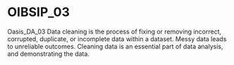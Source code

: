 # OIBSIP_03
Oasis_DA_03
Data cleaning is the process of fixing or removing incorrect, corrupted, duplicate, or incomplete data within a dataset. Messy data leads to unreliable outcomes. Cleaning data is an essential part of data analysis, and demonstrating the data.
